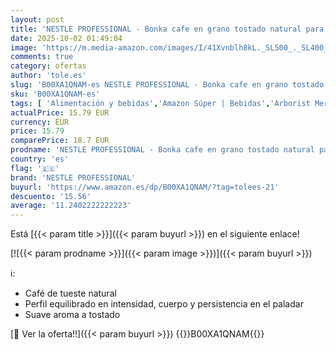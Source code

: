 ```yaml
---
layout: post
title: 'NESTLE PROFESSIONAL - Bonka cafe en grano tostado natural para hostelería  Ideal para maquina de cafe Espresso - 1 paquete x 1 kg'
date: 2025-10-02 01:49:04
image: 'https://m.media-amazon.com/images/I/41Xvnblh8kL._SL500_._SL400_.jpg'
comments: true
category: ofertas
author: 'tole.es'
slug: 'B00XA1QNAM-es NESTLE PROFESSIONAL - Bonka cafe en grano tostado natural...'
sku: 'B00XA1QNAM-es'
tags: [ 'Alimentación y bebidas','Amazon Súper | Bebidas','Arborist Merchandising Root','Café','Café de grano tostado','Café en grano','Café molido y en grano','Café, té y bebidas','Esenciales del día a día: Alimentos','Granos de café enteros','Novedades en Alimentación y bebidas','Novedades: Alimentos','Selección de Nestlé','Self Service','Special Features Stores','cafe','dd53b5bc-bcd1-4c9b-ab43-793ed912ccdd_0','dd53b5bc-bcd1-4c9b-ab43-793ed912ccdd_101','dd53b5bc-bcd1-4c9b-ab43-793ed912ccdd_1501','dd53b5bc-bcd1-4c9b-ab43-793ed912ccdd_2401','dd53b5bc-bcd1-4c9b-ab43-793ed912ccdd_3101','dd53b5bc-bcd1-4c9b-ab43-793ed912ccdd_4201','dd53b5bc-bcd1-4c9b-ab43-793ed912ccdd_6501','dd53b5bc-bcd1-4c9b-ab43-793ed912ccdd_901','dd53b5bc-bcd1-4c9b-ab43-793ed912ccdd_9901','nestle professional','🇪🇸', ]
actualPrice: 15.79 EUR
currency: EUR
price: 15.79
comparePrice: 18.7 EUR
prodname: 'NESTLE PROFESSIONAL - Bonka cafe en grano tostado natural para hostelería  Ideal para maquina de cafe Espresso - 1 paquete x 1 kg'
country: 'es'
flag: '🇪🇸'
brand: 'NESTLE PROFESSIONAL'
buyurl: 'https://www.amazon.es/dp/B00XA1QNAM/?tag=tolees-21'
descuento: '15.56'
average: '11.2402222222223'
---
```


Está [{{< param title >}}]({{< param buyurl >}}) en el siguiente enlace!

[![{{< param prodname >}}]({{< param image >}})]({{< param buyurl >}})

ℹ️:

- Café de tueste natural
- Perfil equilibrado en intensidad, cuerpo y persistencia en el paladar
- Suave aroma a tostado

[🛒 Ver la oferta!!]({{< param buyurl >}})
{{<world>}}B00XA1QNAM{{</world>}}
